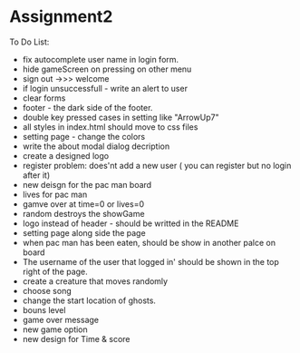 # Assignment2
 To Do List:
 - fix autocomplete user name in login form.
 - hide gameScreen on pressing on other menu
 - sign out ->>> welcome
 - if login unsuccessfull - write an alert to user
 - clear forms
 - footer - the dark side of the footer.
 - double key pressed cases in setting like "ArrowUp7"
 - all styles in index.html should move to css files
 - setting page - change the colors
 - write the about modal dialog decription
 - create a designed logo
 - register problem: does'nt add a new user ( you can register but no login after it)
 - new deisgn for the pac man board
 - lives for pac man
 - gamve over at time=0 or lives=0
 - random destroys the showGame
 - logo instead of header - should be writted in the README
 - setting page along side the page
 - when pac man has been eaten, should be show in another palce on board
 - The username  of the user that logged in' should be shown in the top right of the page.
 - create a creature that moves randomly
 - choose song 
 - change the start location of ghosts.
 - bouns level
 - game over message
 - new game option
 - new design for Time & score  
 
